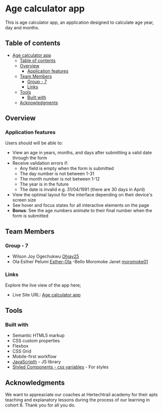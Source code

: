 # Age calculator app

This is age calculator app, an application designed to calculate age year, day and months.

## Table of contents

- [Age calculator app](#age-calculator-app)
  - [Table of contents](#table-of-contents)
  - [Overview](#overview)
    - [Application features](#application-features)
  - [Team Members](#team-members)
    - [Group - 7](#group---7)
    - [Links](#links)
  - [Tools](#tools)
    - [Built with](#built-with)
  - [Acknowledgments](#acknowledgments)


## Overview

### Application features

Users should will be able to:

- View an age in years, months, and days after submitting a valid date through the form
- Receive validation errors if:
  - Any field is empty when the form is submitted
  - The day number is not between 1-31
  - The month number is not between 1-12
  - The year is in the future
  - The date is invalid e.g. 31/04/1991 (there are 30 days in April)
- View the optimal layout for the interface depending on their device's screen size
- See hover and focus states for all interactive elements on the page
- **Bonus**: See the age numbers animate to their final number when the form is submitted

## Team Members

### Group - 7

- Wilson Joy Ogechukwu [Ohjay25](https://github.com/Ohjay25/age-calculator-app-group-7)
- Ola Esther Pelumi [Esther-Ola](https://github.com/ESTHER-OLA/age-calculator-app-group-7)
-Bello Moromoke Janet [moromoke01](https://github.com/moromoke01/age-calculator-app-group-7)

### Links

Explore the live view of the app here; 

- Live Site URL: [Age calculator app](https://deploy-preview-3--sage-dieffenbachia-825984.netlify.app/)

## Tools

### Built with

- Semantic HTML5 markup
- CSS custom properties
- Flexbox
- CSS Grid
- Mobile-first workflow
- [JavaScripth](https://javescript.org/) - JS library
- [Styled Components - css variables](https://styled-components.com/) - For styles

## Acknowledgments

We want to appreaciate our coaches at Hertechtrail academy for their apts teaching and explanatory lessons during the process of our learning in cohort 8. Thank you for all you do.


